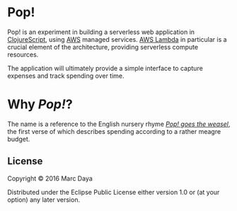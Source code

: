 # Pop!

Pop! is an experiment in building a serverless web application in
[ClojureScript], using [AWS] managed services.  [AWS Lambda] in particular is a
crucial element of the architecture, providing serverless compute resources.

The application will ultimately provide a simple interface to capture expenses
and track spending over time.

# Why *Pop!*?

The name is a reference to the English nursery rhyme
*[Pop! goes the weasel][pop!]*, the first verse of which describes spending
according to a rather meagre budget.

## License

Copyright © 2016 Marc Daya

Distributed under the Eclipse Public License either version 1.0 or (at
your option) any later version.

[aws]:           http://aws.amazon.com/
[aws lambda]:    https://aws.amazon.com/lambda/
[clojurescript]: http://github.com/clojure/clojurescript
[pop!]:          https://en.wikipedia.org/wiki/Pop_Goes_the_Weasel#Lyrics
